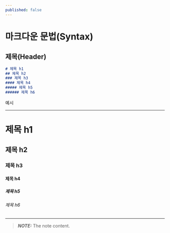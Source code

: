 ```yaml
---
published: false
---
```

# 마크다운 문법(Syntax)

## 제목(Header)

```markdown
# 제목 h1
## 제목 h2
### 제목 h3
#### 제목 h4
##### 제목 h5
###### 제목 h6
```

예시
____

# 제목 h1

## 제목 h2

### 제목 h3

#### 제목 h4

##### 제목 h5

###### 제목 h6

____

> **_NOTE:_**  The note content.
